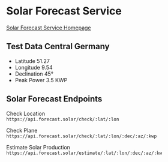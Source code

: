 # Solar Forecast Service

[Solar Forecast Service Homepage](https://forecast.solar/)

## Test Data Central Germany
- Latitude    51.27
- Longitude   9.54
- Declination 45°
- Peak Power  3.5 KWP

## Solar Forecast Endpoints

Check Location <br>
```https://api.forecast.solar/check/:lat/:lon```

Check Plane <br>
```https://api.forecast.solar/check/:lat/:lon/:dec/:az/:kwp```

Estimate Solar Production <br>
```https://api.forecast.solar/estimate/:lat/:lon/:dec/:az/:kw```
